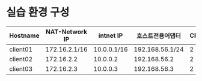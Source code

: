 # 실습 환경 구성

| Hostname | NAT-Network IP | intnet IP | 호스트전용어댑터 | CPU | MEM | DISK |
| -- | -- | -- | -- | -- | -- | -- |
| client01 | 172.16.2.1/16 | 10.0.0.1/16 | 192.168.56.1/24 | 2 | 4G | 50G |
| client02 | 172.16.2.2 | 10.0.0.2 | 192.168.56.2 | 2 | 4G | 50G |
| client03 | 172.16.2.3 | 10.0.0.3 | 192.168.56.3 | 2 | 4G | 50G |



